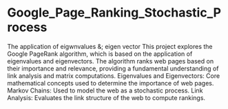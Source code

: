# Google_Page_Ranking_Stochastic_Process
The application of eigwnvalues &; eigen vector 
This project explores the Google PageRank algorithm, which is based on the application of eigenvalues and eigenvectors. The algorithm ranks web pages based on their importance and relevance, providing a fundamental understanding of link analysis and matrix computations.
Eigenvalues and Eigenvectors: Core mathematical concepts used to determine the importance of web pages.
Markov Chains: Used to model the web as a stochastic process.
Link Analysis: Evaluates the link structure of the web to compute rankings.
